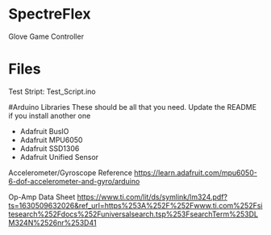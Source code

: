 # SpectreFlex
Glove Game Controller

# Files
Test Stript: Test_Script.ino

#Arduino Libraries
These should be all that you need. Update the README if you install another one
 - Adafruit BusIO
 - Adafruit MPU6050
 - Adafruit SSD1306
 - Adafruit Unified Sensor


Accelerometer/Gyroscope Reference
https://learn.adafruit.com/mpu6050-6-dof-accelerometer-and-gyro/arduino

Op-Amp Data Sheet
https://www.ti.com/lit/ds/symlink/lm324.pdf?ts=1630509632026&ref_url=https%253A%252F%252Fwww.ti.com%252Fsitesearch%252Fdocs%252Funiversalsearch.tsp%253FsearchTerm%253DLM324N%2526nr%253D41




